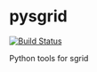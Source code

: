 # pysgrid

[![Build Status](https://travis-ci.org/sgrid/pysgrid.svg?branch=master)](https://travis-ci.org/sgrid/pysgrid)

Python tools for sgrid
